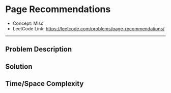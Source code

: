# Page Recommendations

- Concept: Misc
- LeetCode Link: https://leetcode.com/problems/page-recommendations/

---

## Problem Description

## Solution

## Time/Space Complexity

